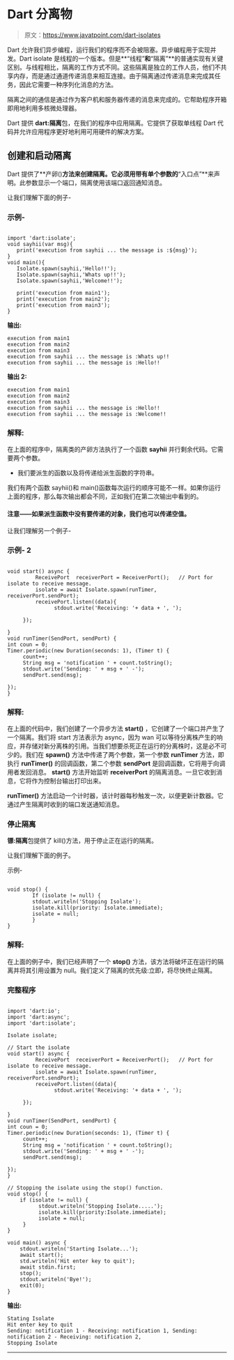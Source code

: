 # Dart 分离物

> 原文：<https://www.javatpoint.com/dart-isolates>

Dart 允许我们异步编程，运行我们的程序而不会被阻塞。异步编程用于实现并发。Dart isolate 是线程的一个版本。但是**“线程”**和**“隔离”**的普通实现有关键区别。与线程相比，隔离的工作方式不同。这些隔离是独立的工作人员，他们不共享内存，而是通过通道传递消息来相互连接。由于隔离通过传递消息来完成其任务，因此它需要一种序列化消息的方法。

隔离之间的通信是通过作为客户机和服务器传递的消息来完成的。它帮助程序开箱即用地利用多核微处理器。

Dart 提供 **dart:隔离**包，在我们的程序中应用隔离。它提供了获取单线程 Dart 代码并允许应用程序更好地利用可用硬件的解决方案。

## 创建和启动隔离

Dart 提供了**产卵()**方法来创建隔离。它必须用带有单个参数的**“入口点”**来声明。此参数显示一个端口，隔离使用该端口返回通知消息。

让我们理解下面的例子-

### 示例-

```

import 'dart:isolate';  
void sayhii(var msg){ 
   print('execution from sayhii ... the message is :${msg}'); 
}  
void main(){ 
   Isolate.spawn(sayhii,'Hello!!'); 
   Isolate.spawn(sayhii,'Whats up!!'); 
   Isolate.spawn(sayhii,'Welcome!!'); 

   print('execution from main1'); 
   print('execution from main2'); 
   print('execution from main3'); 
}

```

**输出:**

```
execution from main1
execution from main2
execution from main3
execution from sayhii ... the message is :Whats up!!
execution from sayhii ... the message is :Hello!!

```

**输出 2:**

```
execution from main1
execution from main2
execution from main3
execution from sayhii ... the message is :Hello!!
execution from sayhii ... the message is :Welcome!!

```

### 解释:

在上面的程序中，隔离类的产卵方法执行了一个函数 **sayhii** 并行剩余代码。它需要两个参数。

*   我们要派生的函数以及将传递给派生函数的字符串。

我们有两个函数 sayhii()和 main()函数每次运行的顺序可能不一样。如果你运行上面的程序，那么每次输出都会不同，正如我们在第二次输出中看到的。

#### 注意——如果派生函数中没有要传递的对象，我们也可以传递空值。

让我们理解另一个例子-

### 示例- 2

```

void start() async {
         ReceivePort  receiverPort = ReceiverPort();   // Port for isolate to receive message.
         isolate = await Isolate.spawn(runTimer, receiverPort.sendPort);
         receivePort.listen((data){
               stdout.write('Receiving: '+ data + ', ');

     });

}
void runTimer(SendPort, sendPort) {
int coun = 0;
Timer.periodic(new Duration(seconds: 1), (Timer t) {
     count++;
     String msg = 'notification ' + count.toString();
     stdout.write('Sending: ' + msg + ' -');
     sendPort.send(msg);

});
}

```

### 解释:

在上面的代码中，我们创建了一个异步方法 **start()** ，它创建了一个端口并产生了一个隔离。我们将 start 方法表示为 async，因为 wan 可以等待分离株产生的响应，并存储对新分离株的引用。当我们想要杀死正在运行的分离株时，这是必不可少的。我们在 **spawn()** 方法中传递了两个参数，第一个参数 **runTimer** 方法，即执行 **runTimer()** 的回调函数，第二个参数 **sendPort** 是回调函数，它将用于向调用者发回消息。 **start()** 方法开始监听 **receiverPort** 的隔离消息。一旦它收到消息，它将作为控制台输出打印出来。

**runTimer()** 方法启动一个计时器，该计时器每秒触发一次，以便更新计数器。它通过产生隔离时收到的端口发送通知消息。

### 停止隔离

**镖:隔离**包提供了 kill()方法，用于停止正在运行的隔离。

让我们理解下面的例子。

示例-

```

void stop() {  
        If (isolate != null) {
        stdout.writeln('Stopping Isolate');
        isolate.kill(priority: Isolate.immediate);
        isolate = null;
        }
}

```

### 解释:

在上面的例子中，我们已经声明了一个 **stop()** 方法，该方法将破坏正在运行的隔离并将其引用设置为 null。我们定义了隔离的优先级:立即，将尽快终止隔离。

### 完整程序

```

import 'dart:io';
import 'dart:async';
import 'dart:isolate';

Isolate isolate;

// Start the isolate 
void start() async {
         ReceivePort  receiverPort = ReceiverPort();   // Port for isolate to receive message.
         isolate = await Isolate.spawn(runTimer, receiverPort.sendPort);
         receivePort.listen((data){
               stdout.write('Receiving: '+ data + ', ');

     });

}
void runTimer(SendPort, sendPort) {
int coun = 0;
Timer.periodic(new Duration(seconds: 1), (Timer t) {
     count++;
     String msg = 'notification ' + count.toString();
     stdout.write('Sending: ' + msg + ' -');
     sendPort.send(msg);

});
}

// Stopping the isolate using the stop() function.
void stop() {
    if (isolate != null) {
          stdout.writeln('Stopping Isolate.....');
          isolate.kill(priority:Isolate.immediate);
          isolate = null; 
     }
}

void main() async {
    stdout.writeln('Starting Isolate...');
    await start();
    std.writeln('Hit enter key to quit');
    await stdin.first;
    stop();
    stdout.writeln('Bye!');
    exit(0);
}

```

**输出:**

```
Stating Isolate 
Hit enter key to quit 
Sending: notification 1 - Receiving: notification 1, Sending: notification 2 - Receiving: notification 2,
Stopping Isolate

```

* * *